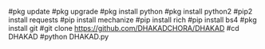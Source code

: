 #pkg update
#pkg upgrade
#pkg install python
#pkg install python2
#pip2 install requests
#pip install mechanize
#pip install rich
#pip install bs4
#pkg install git
#git clone https://github.com/DHAKADCHORA/DHAKAD
#cd DHAKAD
#python DHAKAD.py
